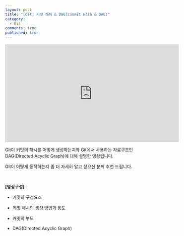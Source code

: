 ```yaml
---
layout: post
title: "[Git] 커밋 해쉬 & DAG(Commit Hash & DAG)"
category:
  - Git
comments: true
published: true
---
```


<iframe width="560" height="315" src="https://www.youtube.com/embed/KJpVl9IMEtc" title="YouTube video player" frameborder="0" allow="accelerometer; autoplay; clipboard-write; encrypted-media; gyroscope; picture-in-picture" allowfullscreen></iframe>

Git이 커밋의 해시를 어떻게 생성하는지와 Git에서 사용하는 자료구조인 DAG(Directed Acyclic Graph)에 대해 설명한 영상입니다. 

Git이 어떻게 동작하는지 좀 더 자세히 알고 싶으신 분께 추천 드립니다.

<br/>

**[영상구성]**

- 커밋의 구성요소

- 커밋 해시의 생성 방법과 용도

- 커밋의 부모

- DAG(Directed Acyclic Graph)
